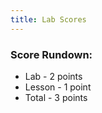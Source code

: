```yaml
---
title: Lab Scores
---
```


### Score Rundown:

- Lab - 2 points
- Lesson - 1 point
- Total - 3 points

<body>
    <div id="scores">
    </div>
</body>

<script>
    // put all scores and names in this array (order Z at top, A at bottom)
    let people = [
        ["name","peerLab","peerLesson","liveLab","liveLesson","total"],
        ["","/2","/1","/2","/1","/3"],
        ["","/2","/1","/2","/1","/3"],
        ["","/2","/1","/2","/1","/3"],
        ["","/2","/1","/2","/1","/3"],
        ["","/2","/1","/2","/1","/3"],
        ["","/2","/1","/2","/1","/3"],
        ["","/2","/1","/2","/1","/3"],
        ["","/2","/1","/2","/1","/3"],
        ["","/2","/1","/2","/1","/3"],
        ["","/2","/1","/2","/1","/3"],
        ["","/2","/1","/2","/1","/3"],
        ["","/2","/1","/2","/1","/3"],
        ["","/2","/1","/2","/1","/3"],
        ["","/2","/1","/2","/1","/3"],
        ["","/2","/1","/2","/1","/3"],
        ["","/2","/1","/2","/1","/3"],
        ["","/2","/1","/2","/1","/3"],
        ["","/2","/1","/2","/1","/3"],
        ["","/2","/1","/2","/1","/3"],
        ["","/2","/1","/2","/1","/3"],
        ["","/2","/1","/2","/1","/3"]

    ]

    // iterates through array and creates tr's and td's for each index
    function makeTableHTML(people) {
        var result = "<table>";
        result += "<thead><tr><th>Name</th><th>Lab Score (Peer)</th><th>Lesson Score (Peer)</th><th>Lab Score (Live)</th><th>Lab Score (Live)</th><th>Total</th></thead><tbody>";
        // Create header row. Better way to do this?
        //for (var i = 0; i < array.length; i++) {
        for (var i = people.length-1; i > 0; i--) {
            result += "<tr>";
            for (var j = 0; j < people[i].length; j++) {
                result += "<td>"+people[i][j]+"</td>";   
            }   
            result += "</tr>";
        }   
        result += "</tbody></table>";
        document.getElementById("scores").innerHTML = result;
    }
    makeTableHTML(people);


    function makeTable() {
        
    }

</script>
